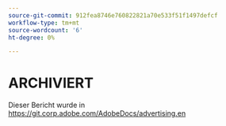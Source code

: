 ```yaml
---
source-git-commit: 912fea8746e760822821a70e533f51f1497defcf
workflow-type: tm+mt
source-wordcount: '6'
ht-degree: 0%

---
```

# ARCHIVIERT

Dieser Bericht wurde in <https://git.corp.adobe.com/AdobeDocs/advertising.en>